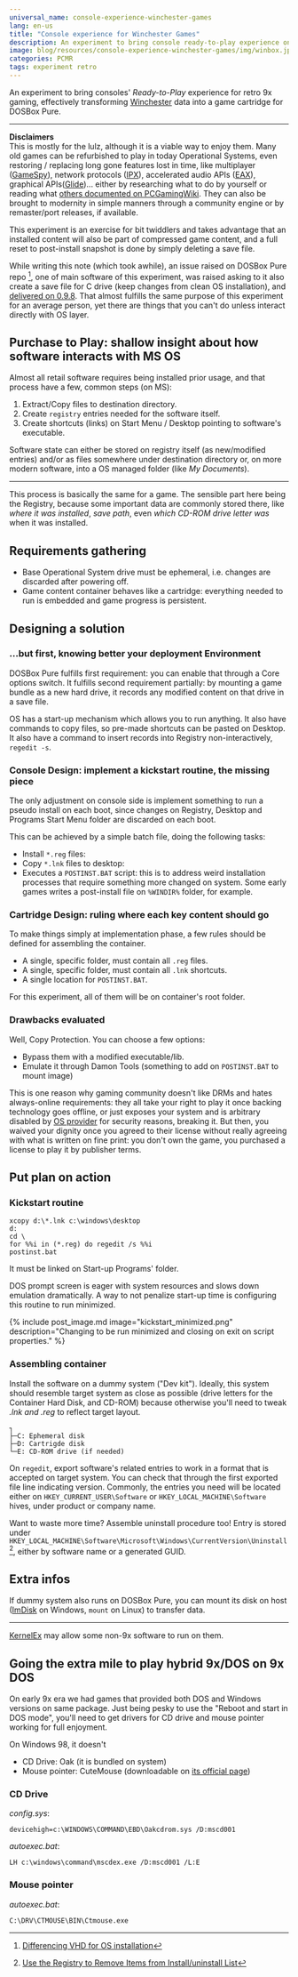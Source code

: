 ```yaml
---
universal_name: console-experience-winchester-games
lang: en-us
title: "Console experience for Winchester Games"
description: An experiment to bring console ready-to-play experience on retro 9x gaming emulation, and a bit of knowledge sharing.
image: blog/resources/console-experience-winchester-games/img/winbox.jpg
categories: PCMR
tags: experiment retro
---
```


An experiment to bring consoles' *Ready-to-Play* experience for retro 9x gaming, effectively transforming [Winchester][ibm_winchester_disk] data into a game cartridge for DOSBox Pure.

___
**Disclaimers**  
This is mostly for the lulz, although it is a viable way to enjoy them.
Many old games can be refurbished to play in today Operational Systems, even restoring / replacing long gone features lost in time, like multiplayer ([GameSpy][openspy_home]), network protocols ([IPX][ipxwrapper_home]), accelerated audio APIs ([EAX][pcgamingwiki_audio_legacy]), graphical APIs([Glide][dege_home])... either by researching what to do by yourself or reading what [others documented on PCGamingWiki][pcgamingwiki_home].
They can also be brought to modernity in simple manners through a community engine or by remaster/port releases, if available.

This experiment is an exercise for bit twiddlers and takes advantage that an installed content will also be part of compressed game content, and a full reset to post-install snapshot is done by simply deleting a save file.

While writing this note (which took awhile), an issue raised on DOSBox Pure repo [^dbp_ghi_savfile_for_c_drive], one of main software of this experiment, was raised asking to it also create a save file for C drive (keep changes from clean OS installation), and [delivered on 0.9.8][dbp_098].
That almost fulfills the same purpose of this experiment for an average person, yet there are things that you can't do unless interact directly with OS layer.

## Purchase to Play: shallow insight about how software interacts with MS OS

Almost all retail software requires being installed prior usage, and that process have a few, common steps (on MS):

1. Extract/Copy files to destination directory.
1. Create `registry` entries needed for the software itself.
1. Create shortcuts (links) on Start Menu / Desktop pointing to software's executable.

Software state can either be stored on registry itself (as new/modified entries) and/or as files somewhere under destination directory or, on more modern software, into a OS managed folder (like *My Documents*).

---

This process is basically the same for a game.
The sensible part here being the Registry, because some important data are commonly stored there, like *where it was installed*, *save path*, even *which CD-ROM drive letter was* when it was installed.

## Requirements gathering

* Base Operational System drive must be ephemeral, i.e. changes are discarded after powering off.
* Game content container behaves like a cartridge: everything needed to run is embedded and game progress is persistent.

## Designing a solution
### ...but first, knowing better your deployment Environment

DOSBox Pure fulfills first requirement: you can enable that through a Core options switch.
It fulfills second requirement partially: by mounting a game bundle as a new hard drive, it records any modified content on that drive in a save file.

OS has a start-up mechanism which allows you to run anything.
It also have commands to copy files, so pre-made shortcuts can be pasted on Desktop.
It also have a command to insert records into Registry non-interactively, `regedit -s`.

### Console Design: implement a kickstart routine, the missing piece

The only adjustment on console side is implement something to run a pseudo install  on each boot, since changes on Registry, Desktop and Programs Start Menu folder are discarded on each boot.

This can be achieved by a simple batch file, doing the following tasks:
* Install `*.reg` files:
* Copy `*.lnk` files to desktop:
* Executes a `POSTINST.BAT` script: this is to address weird installation processes that require something more changed on system. Some early games writes a post-install file on `%WINDIR%` folder, for example.

### Cartridge Design: ruling where each key content should go

To make things simply at implementation phase, a few rules should be defined for assembling the container.

* A single, specific folder, must contain all `.reg` files.
* A single, specific folder, must contain all `.lnk` shortcuts.
* A single location for `POSTINST.BAT`.

For this experiment, all of them will be on container's root folder.

### Drawbacks evaluated

Well, Copy Protection.
You can choose a few options:
- Bypass them with a modified executable/lib.
- Emulate it through Damon Tools (something to add on `POSTINST.BAT` to mount image)

This is one reason why gaming community doesn't like DRMs and hates always-online requirements: they all take your right to play it once backing technology goes offline, or just exposes your system and is arbitrary disabled by [OS provider](https://support.microsoft.com/en-us/kb/3086255) for security reasons, breaking it.
But then, you waived your dignity once you agreed to their license without really agreeing with what is written on fine print: you don't own the game, you purchased a license to play it by publisher terms.

## Put plan on action

### Kickstart routine

```batch
xcopy d:\*.lnk c:\windows\desktop
d:
cd \
for %%i in (*.reg) do regedit /s %%i
postinst.bat
```

It  must be linked on Start-up Programs' folder.

DOS prompt screen is eager with system resources and slows down emulation dramatically.
A way to not penalize start-up time is configuring this routine to run minimized.

{% include post_image.md image="kickstart_minimized.png" description="Changing to be run minimized and closing on exit on script properties." %}

### Assembling container

Install the software on a dummy system ("Dev kit").
Ideally, this system should resemble target system as close as possible (drive letters for the Container Hard Disk, and CD-ROM) because otherwise you'll need to tweak *.lnk and .reg* to reflect target layout.

```
┐  
├─C: Ephemeral disk  
├─D: Cartrigde disk  
└─E: CD-ROM drive (if needed)  
```

On `regedit`, export software's related entries to work in a format that is accepted on target system.
You can check that through the first exported file line indicating version.
Commonly, the entries you need will be located either on `HKEY_CURRENT_USER\Software` or `HKEY_LOCAL_MACHINE\Software` hives, under product or company name.

Want to waste more time? Assemble uninstall procedure too!
Entry is stored under `HKEY_LOCAL_MACHINE\Software\Microsoft\Windows\CurrentVersion\Uninstall`[^uninstall_key_location], either by software name or a generated GUID.

## Extra infos

If dummy system also runs on DOSBox Pure, you can mount its disk on host ([ImDisk](https://sourceforge.net/projects/imdisk-toolkit/) on Windows, `mount` on Linux) to transfer data.

___
[KernelEx][kernelex_home] may allow some non-9x software to run on them.

## Going the extra mile to play hybrid 9x/DOS on 9x DOS

On early 9x era we had games that provided both DOS and Windows versions on same package.
Just being pesky to use the "Reboot and start in DOS mode", you'll need to get drivers for CD drive and mouse pointer working for full enjoyment.

On Windows 98, it doesn't

* CD Drive: Oak (it is bundled on system)
* Mouse pointer: CuteMouse (downloadable on [its official page][cutemouse_home])

### CD Drive
*config.sys*:
```batch
devicehigh=c:\WINDOWS\COMMAND\EBD\Oakcdrom.sys /D:mscd001
```

*autoexec.bat*:
```batch
LH c:\windows\command\mscdex.exe /D:mscd001 /L:E
```

### Mouse pointer

*autoexec.bat*:
```batch
C:\DRV\CTMOUSE\BIN\Ctmouse.exe
```


[^dbp_ghi_savfile_for_c_drive]: [Differencing VHD for OS installation](https://github.com/schellingb/dosbox-pure/issues/423)
[^uninstall_key_location]: [Use the Registry to Remove Items from Install/uninstall List](https://www.uvm.edu/~bnelson/computer/windows95/usetheregistrytoremoveitemsfrominstalluninstalllist.html)

[cutemouse_home]: https://cutemouse.sourceforge.net
[dege_home]: http://dege.freeweb.hu
[openspy_home]: http://openspy.net/
[kernelex_home]: https://sourceforge.net/projects/kernelex/
[kernelex_jumper_extensions]: https://msfn.org/board/topic/157173-kext-diy-kernelex-extensions/
[ibm_winchester_disk]: https://en.wikipedia.org/wiki/History_of_IBM_magnetic_disk_drives#IBM_3340
[ipxwrapper_home]: http://www.solemnwarning.net/ipxwrapper/
[pcgamingwiki_audio_legacy]: https://www.pcgamingwiki.com/wiki/Glossary:Sound_card#Restore_legacy_audio_effects_on_newer_OS
[pcgamingwiki_home]: https://www.pcgamingwiki.com/wiki/Home
[dbp_098]: https://github.com/schellingb/dosbox-pure/releases/tag/0.9.8
